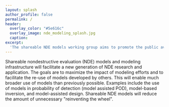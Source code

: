 ```yaml
---
layout: splash
author_profile: false
permalink: /
header:
  overlay_color: "#5e616c"
  overlay_image: nde_modeling_splash.jpg
  caption:
excerpt:
  'The shareable NDE models working group aims to promote the public availability of open-source nodestructive evaluation (NDE) modeling codes and infrastructure'
---
```

Shareable nondestructive evaluation (NDE) models and modeling infrastructure will facilitate a new generation of NDE research and application.  The goals are to maximize the impact of modeling efforts and to facilitate the re-use of models developed by others. This will enable much broader use of models than
previously possible. Examples include the use of models in probability of
detection (model assisted POD), model-based inversion, and model-assisted design. Shareable NDE models will reduce the amount of unnecessary "reinventing the wheel".

